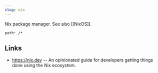 ```yaml
---
slug: nix
---
```


Nix package manager. See also [[NixOS]].

```query
path:./*
```

## Links

- https://nix.dev -- An opinionated guide for developers getting things done using the Nix ecosystem.
